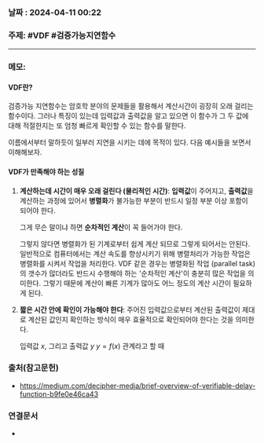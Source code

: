 
### 날짜 : 2024-04-11 00:22

### 주제: #VDF #검증가능지연함수 

---
### 메모: 
#### VDF란?
검증가능 지연함수는 암호학 분야의 문제들을 활용해서 계산시간이 굉장히 오래 걸리는 함수이다. 
그러나 특징이 있는데 입력값과 출력값을 알고 있으면 이 함수가 그 두 값에 대해 적절한지는 또 엄청 빠르게 확인할 수 있는 함수를 말한다.

이름에서부터 말하듯이 일부러 지연을 시키는 데에 목적이 있다.
다음 예시들을 보면서 이해해보자.



#### VDF가 만족해야 하는 성질
1. **계산하는데 시간이 매우 오래 걸린다 (물리적인 시간)**: 
   **입력값**이 주어지고, **출력값**을 계산하는 과정에 있어서 
   **병렬화**가 불가능한 부분이 반드시 일정 부분 이상 포함이 되어야 한다. 
   
   그게 무슨 말이냐 하면 **순차적인 계산**이 꼭 들어가야 한다.

   그렇지 않다면 병렬화가 된 기계로부터 쉽게 계산 되므로 그렇게 되어서는 안된다. 
   일반적으로 컴퓨터에서는 계산 속도를 향상시키기 위해 병렬처리가 가능한 작업은 병렬화를 시켜서 작업을 처리한다. 
   VDF 같은 경우는 병렬화된 작업 (parallel task)의 갯수가 많더라도 반드시 수행해야 하는 '순차적인 계산'이 충분히 많은 작업을 의미한다. 
   그렇기 때문에 계산이 빠른 기계가 많아도 어느 정도의 계산 시간이 필요하게 된다.  
   
2. **짧은 시간 안에 확인이 가능해야 한다**: 
   주어진 입력값으로부터 계산된 출력값이 제대로 계산된 값인지 확인하는 방식이 매우 효율적으로 확인되어야 한다는 것을 의미한다.
   
   입력값 $x$, 그리고 출력값 $y$
   $y = f(x)$ 관계라고 할 때

### 출처(참고문헌)
- https://medium.com/decipher-media/brief-overview-of-verifiable-delay-function-b9fe0e46ca43

### 연결문서
-